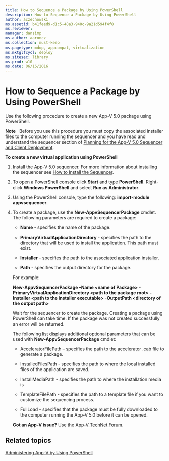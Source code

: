 ```yaml
---
title: How to Sequence a Package by Using PowerShell
description: How to Sequence a Package by Using PowerShell
author: aczechowski
ms.assetid: b41feed9-d1c5-48a3-940c-9a21d594f4f8
ms.reviewer: 
manager: dansimp
ms.author: aaroncz
ms.collection: must-keep
ms.pagetype: mdop, appcompat, virtualization
ms.mktglfcycl: deploy
ms.sitesec: library
ms.prod: w10
ms.date: 06/16/2016
---
```



# How to Sequence a Package by Using PowerShell


Use the following procedure to create a new App-V 5.0 package using PowerShell.

**Note**  
Before you use this procedure you must copy the associated installer files to the computer running the sequencer and you have read and understand the sequencer section of [Planning for the App-V 5.0 Sequencer and Client Deployment](planning-for-the-app-v-50-sequencer-and-client-deployment.md).

 

**To create a new virtual application using PowerShell**

1.  Install the App-V 5.0 sequencer. For more information about installing the sequencer see [How to Install the Sequencer](how-to-install-the-sequencer-beta-gb18030.md).

2.  To open a PowerShell console click **Start** and type **PowerShell**. Right-click **Windows PowerShell** and select **Run as Administrator**.

3.  Using the PowerShell console, type the following: **import-module appvsequencer**.

4.  To create a package, use the **New-AppvSequencerPackage** cmdlet. The following parameters are required to create a package:

    -   **Name** - specifies the name of the package.

    -   **PrimaryVirtualApplicationDirectory** - specifies the path to the directory that will be used to install the application. This path must exist.

    -   **Installer** - specifies the path to the associated application installer.

    -   **Path** - specifies the output directory for the package.

    For example:

    **New-AppvSequencerPackage –Name &lt;name of Package&gt; -PrimaryVirtualApplicationDirectory &lt;path to the package root&gt; -Installer &lt;path to the installer executable&gt; -OutputPath &lt;directory of the output path&gt;**

    Wait for the sequencer to create the package. Creating a package using PowerShell can take time. If the package was not created successfully an error will be returned.

    The following list displays additional optional parameters that can be used with **New-AppvSequencerPackage** cmdlet:

    -   AcceleratorFilePath – specifies the path to the accelerator .cab file to generate a package.

    -   InstalledFilesPath - specifies the path to where the local installed files of the application are saved.

    -   InstallMediaPath - specifies the path to where the installation media is

    -   TemplateFilePath - specifies the path to a template file if you want to customize the sequencing process.

    -   FullLoad - specifies that the package must be fully downloaded to the computer running the App-V 5.0 before it can be opened.

    **Got an App-V issue?** Use the [App-V TechNet Forum](https://social.technet.microsoft.com/Forums/home?forum=mdopappv).

## Related topics


[Administering App-V by Using PowerShell](administering-app-v-by-using-powershell.md)

 

 





